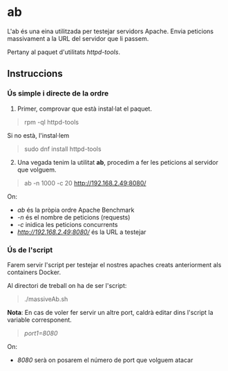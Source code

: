 # ab

L'ab és una eina utilitzada per testejar servidors Apache. Envia peticions massivament a la URL del servidor que li passem.

Pertany al paquet d'utilitats *httpd-tools*.

## Instruccions 

### Ús simple i directe de la ordre

1.  Primer, comprovar que està instal·lat el paquet.

  > rpm -ql httpd-tools

  Si no està, l'instal·lem
  
  > sudo dnf install httpd-tools
  
2. Una vegada tenim la utilitat **ab**, procedim a fer les peticions al servidor que volguem.

  > ab -n 1000 -c 20 http://192.168.2.49:8080/
  
  On:
  * *ab* és la pròpia ordre Apache Benchmark
  * *-n* és el nombre de peticions (requests)
  * *-c* inidica les peticions concurrents
  * *http://192.168.2.49:8080/* és la URL a testejar

### Ús de l'script

Farem servir l'script per testejar el nostres apaches creats anteriorment als containers Docker.

Al directori de treball on ha de ser l'script:

> ./massiveAb.sh 

**Nota**: En cas de voler fer servir un altre port, caldrà editar dins l'script
la variable corresponent.

>	*port1=8080*

On:

*	*8080* serà on posarem el número de port que volguem atacar
